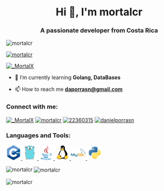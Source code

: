 <h1 align="center">Hi 👋, I'm mortalcr</h1>
<h3 align="center">A passionate developer from Costa Rica</h3>

<p align="left"> <img src="https://komarev.com/ghpvc/?username=mortalcr&label=Profile%20views&color=0e75b6&style=flat" alt="mortalcr" /> </p>

<p align="left"> <a href="https://github.com/ryo-ma/github-profile-trophy"><img src="https://github-profile-trophy.vercel.app/?username=mortalcr" alt="mortalcr" /></a> </p>

<p align="left"> <a href="https://twitter.com/_MortalX" target="blank"><img src="https://img.shields.io/twitter/follow/_mortal_?logo=twitter&style=for-the-badge" alt="_MortalX" /></a> </p>

- 🌱 I’m currently learning **Golang, DataBases**

- 📫 How to reach me **daporrasn@gmail.com**

<h3 align="left">Connect with me:</h3>
<p align="left">
<a href="https://twitter.com/_MortalX" target="blank"><img align="center" src="https://raw.githubusercontent.com/rahuldkjain/github-profile-readme-generator/master/src/images/icons/Social/twitter.svg" alt="_MortalX" height="30" width="40" /></a>
<a href="https://linkedin.com/in/mortalcr" target="blank"><img align="center" src="https://raw.githubusercontent.com/rahuldkjain/github-profile-readme-generator/master/src/images/icons/Social/linked-in-alt.svg" alt="mortalcr" height="30" width="40" /></a>
<a href="https://stackoverflow.com/users/22360315" target="blank"><img align="center" src="https://raw.githubusercontent.com/rahuldkjain/github-profile-readme-generator/master/src/images/icons/Social/stack-overflow.svg" alt="22360315" height="30" width="40" /></a>
<a href="https://instagram.com/danielporrasn" target="blank"><img align="center" src="https://raw.githubusercontent.com/rahuldkjain/github-profile-readme-generator/master/src/images/icons/Social/instagram.svg" alt="danielporrasn" height="30" width="40" /></a>
</p>

<h3 align="left">Languages and Tools:</h3>
<p align="left"> <a href="https://www.w3schools.com/cpp/" target="_blank" rel="noreferrer"> <img src="https://raw.githubusercontent.com/devicons/devicon/master/icons/cplusplus/cplusplus-original.svg" alt="cplusplus" width="40" height="40"/> </a> <a href="https://golang.org" target="_blank" rel="noreferrer"> <img src="https://raw.githubusercontent.com/devicons/devicon/master/icons/go/go-original.svg" alt="go" width="40" height="40"/> </a> <a href="https://www.java.com" target="_blank" rel="noreferrer"> <img src="https://raw.githubusercontent.com/devicons/devicon/master/icons/java/java-original.svg" alt="java" width="40" height="40"/> </a> <a href="https://www.linux.org/" target="_blank" rel="noreferrer"> <img src="https://raw.githubusercontent.com/devicons/devicon/master/icons/linux/linux-original.svg" alt="linux" width="40" height="40"/> </a> <a href="https://www.mysql.com/" target="_blank" rel="noreferrer"> <img src="https://raw.githubusercontent.com/devicons/devicon/master/icons/mysql/mysql-original-wordmark.svg" alt="mysql" width="40" height="40"/> </a> <a href="https://www.python.org" target="_blank" rel="noreferrer"> <img src="https://raw.githubusercontent.com/devicons/devicon/master/icons/python/python-original.svg" alt="python" width="40" height="40"/> </a> </p>

<p><img align="left" src="https://github-readme-stats.vercel.app/api/top-langs?username=mortalcr&show_icons=true&locale=en&layout=compact" alt="mortalcr" /></p>

<p>&nbsp;<img align="center" src="https://github-readme-stats.vercel.app/api?username=mortalcr&show_icons=true&locale=en" alt="mortalcr" /></p>

<p><img align="center" src="https://github-readme-streak-stats.herokuapp.com/?user=mortalcr&" alt="mortalcr" /></p>
